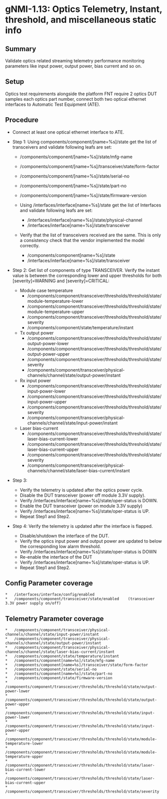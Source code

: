 # gNMI-1.13: Optics Telemetry, Instant, threshold, and miscellaneous static info

## Summary

Validate optics related streaming telemetry performance monitoring parameters
like input power, output power, bias current and so on.

## Setup
Optics test requirements alongside the platform FNT require 2 optics DUT
samples each optics part number, connect both two optical ethernet interfaces
to Automatic Test Equipment (ATE). 


## Procedure

*   Connect at least one optical ethernet interface to ATE.
*   Step 1: Using components/component/[name=%s]/state get the list of transceivers and validate
    following leafs are set:

    *   /components/component/[name=%s]/state/mfg-name
    *   /components/component/[name=%s]/transceiver/state/form-factor
    *   /components/component/[name=%s]/state/serial-no
    *   /components/component/[name=%s]/state/part-no
    *   /components/component/[name=%s]/state/firmware-version

    *   Using /interfaces/interface[name=%s]/state get the list of Interfaces and
        validate following leafs are set:

        *   /interfaces/interface[name=%s]/state/physical-channel
        *   /interfaces/interface[name=%s]/state/transceiver

    *   Verify that the list of transceivers received are the same. This is only a
        consistency check that the vendor implemented the model correctly.

        *   /components/component[name=%s]/state
        *   /interfaces/interface[name=%s]/state/transceiver

*   Step 2: Get list of components of type TRANSCEIVER. Verify the instant value is
    between the corresponding lower and upper thresholds for both
    [severity]=WARNING and [severity]=CRITICAL:
    *   Module case temperature
        *   /components/component/transceiver/thresholds/threshold/state/module-temperature-lower
        *   /components/component/transceiver/thresholds/threshold/state/module-temperature-upper
        *   /components/component/transceiver/thresholds/threshold/state/severity
        *   /components/component/state/temperature/instant
    *   Tx output power
        *   /components/component/transceiver/thresholds/threshold/state/output-power-lower
        *   /components/component/transceiver/thresholds/threshold/state/output-power-upper
        *   /components/component/transceiver/thresholds/threshold/state/severity
        *   /components/component/transceiver/physical-channels/channel/state/output-power/instant
    *   Rx input power
        *   /components/component/transceiver/thresholds/threshold/state/input-power-lower
        *   /components/component/transceiver/thresholds/threshold/state/input-power-upper
        *   /components/component/transceiver/thresholds/threshold/state/severity
        *   /components/component/transceiver/physical-channels/channel/state/input-power/instant
    *   Laser bias-current
        *   /components/component/transceiver/thresholds/threshold/state/laser-bias-current-lower
        *   /components/component/transceiver/thresholds/threshold/state/laser-bias-current-upper
        *   /components/component/transceiver/thresholds/threshold/state/severity
        *   /components/component/transceiver/physical-channels/channel/state/laser-bias-current/instant

* Step 3: 
    *   Verify the telemetry is updated after the optics power cycle.
    *   Disable the DUT transceiver (power off module 3.3V supply).
    *   Verify /interfaces/interface[name=%s]/state/oper-status is DOWN.
    *   Enable the DUT transceiver (power on module 3.3V supply)
    *   Verify /interfaces/interface[name=%s]/state/oper-status is UP.
    *   Repeat Step1 and Step2.

* Step 4: Verify the telemetry is updated after the interface is flapped.
    *   Disable/shutdown the interface of the DUT.
    *   Verify the optics input power and output power are updated to below the corresponding low alarm threshold.
    *   Verify /interfaces/interface[name=%s]/state/oper-status is DOWN
    *   Re-enable the interface of the DUT
    *   Verify /interfaces/interface[name=%s]/state/oper-status is UP.
    *   Repeat Step1 and Step2.

## Config Parameter coverage

    *   /interfaces/interface/config/enabled
    *   /components/component/transceiver/state/enabled    (transceiver 3.3V power supply on/off)

## Telemetry Parameter coverage

    *   /components/component/transceiver/physical-channels/channel/state/input-power/instant
    *   /components/component/transceiver/physical-channels/channel/state/output-power/instant
    *   /components/component/transceiver/physical-channels/channel/state/laser-bias-current/instant
    *   /components/component/state/temperature/instant
    *   /components/component[name=%s]/state/mfg-name
    *   /components/component[name=%s]/transceiver/state/form-factor
    *   /components/component/state/serial-no
    *   /components/component[name=%s]/state/part-no
    *   /components/component/state/firmware-version
    *   /components/component/transceiver/thresholds/threshold/state/output-power-lower
    *   /components/component/transceiver/thresholds/threshold/state/output-power-upper
    *   /components/component/transceiver/thresholds/threshold/state/input-power-lower
    *   /components/component/transceiver/thresholds/threshold/state/input-power-upper
    *   /components/component/transceiver/thresholds/threshold/state/module-temperature-lower
    *   /components/component/transceiver/thresholds/threshold/state/module-temperature-upper
    *   /components/component/transceiver/thresholds/threshold/state/laser-bias-current-lower
    *   /components/component/transceiver/thresholds/threshold/state/laser-bias-current-upper
    *   /components/component/transceiver/thresholds/threshold/state/severity